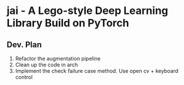 # jai - A Lego-style Deep Learning Library Build on PyTorch

## Dev. Plan
1. Refactor the augmentation pipeline
2. Clean up the code in arch
3. Implement the check failure case method. Use open cv + keyboard control